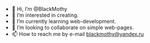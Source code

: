 - 👋 Hi, I’m @BlackMothy
- 👀 I’m interested in creating.
- 🌱 I’m currently learning web-development.
- 💞️ I’m looking to collaborate on simple web-pages.
- 📫 How to reach me by e-mail blackmothy@yandex.ru

<!---
BlackMothy/BlackMothy is a ✨ special ✨ repository because its `README.md` (this file) appears on your GitHub profile.
You can click the Preview link to take a look at your changes.
--->

